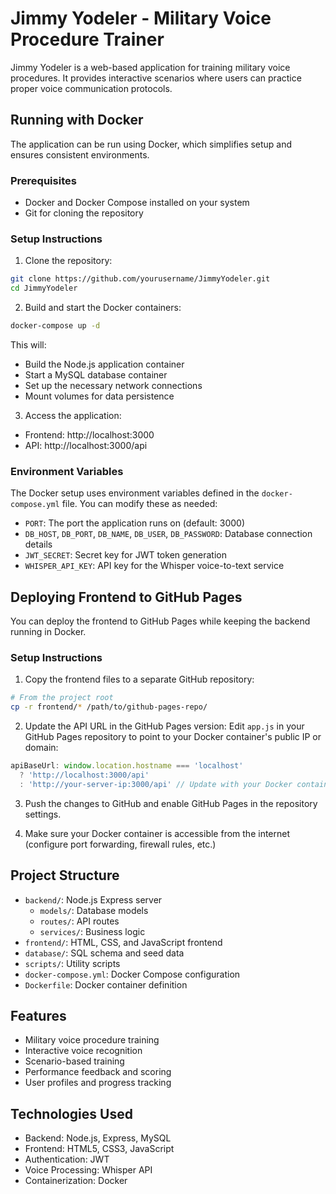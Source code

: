 # Jimmy Yodeler - Military Voice Procedure Trainer

Jimmy Yodeler is a web-based application for training military voice procedures. It provides interactive scenarios where users can practice proper voice communication protocols.

## Running with Docker

The application can be run using Docker, which simplifies setup and ensures consistent environments.

### Prerequisites

- Docker and Docker Compose installed on your system
- Git for cloning the repository

### Setup Instructions

1. Clone the repository:
```bash
git clone https://github.com/yourusername/JimmyYodeler.git
cd JimmyYodeler
```

2. Build and start the Docker containers:
```bash
docker-compose up -d
```

This will:
- Build the Node.js application container
- Start a MySQL database container
- Set up the necessary network connections
- Mount volumes for data persistence

3. Access the application:
- Frontend: http://localhost:3000
- API: http://localhost:3000/api

### Environment Variables

The Docker setup uses environment variables defined in the `docker-compose.yml` file. You can modify these as needed:

- `PORT`: The port the application runs on (default: 3000)
- `DB_HOST`, `DB_PORT`, `DB_NAME`, `DB_USER`, `DB_PASSWORD`: Database connection details
- `JWT_SECRET`: Secret key for JWT token generation
- `WHISPER_API_KEY`: API key for the Whisper voice-to-text service

## Deploying Frontend to GitHub Pages

You can deploy the frontend to GitHub Pages while keeping the backend running in Docker.

### Setup Instructions

1. Copy the frontend files to a separate GitHub repository:
```bash
# From the project root
cp -r frontend/* /path/to/github-pages-repo/
```

2. Update the API URL in the GitHub Pages version:
Edit `app.js` in your GitHub Pages repository to point to your Docker container's public IP or domain:

```javascript
apiBaseUrl: window.location.hostname === 'localhost' 
  ? 'http://localhost:3000/api' 
  : 'http://your-server-ip:3000/api' // Update with your Docker container's public IP
```

3. Push the changes to GitHub and enable GitHub Pages in the repository settings.

4. Make sure your Docker container is accessible from the internet (configure port forwarding, firewall rules, etc.)

## Project Structure

- `backend/`: Node.js Express server
  - `models/`: Database models
  - `routes/`: API routes
  - `services/`: Business logic
- `frontend/`: HTML, CSS, and JavaScript frontend
- `database/`: SQL schema and seed data
- `scripts/`: Utility scripts
- `docker-compose.yml`: Docker Compose configuration
- `Dockerfile`: Docker container definition

## Features

- Military voice procedure training
- Interactive voice recognition
- Scenario-based training
- Performance feedback and scoring
- User profiles and progress tracking

## Technologies Used

- Backend: Node.js, Express, MySQL
- Frontend: HTML5, CSS3, JavaScript
- Authentication: JWT
- Voice Processing: Whisper API
- Containerization: Docker
